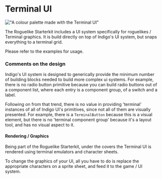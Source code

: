 # Terminal UI

!["A colour palette made with the Terminal UI"](/img/color-palette.png)

The Roguelike Starterkit includes a UI system specifically for roguelikes / Terminal graphics. It is build directly on top of Indigo's UI system, but snaps everything to a terminal grid.

Please refer to the examples for usage.

### Comments on the design

Indigo's UI system is designed to generically provide the minimum number of building blocks needed to build more complex ui systems. For example, there is no radio button primitive because you can build radio buttons out of a component list, where each entry is a component group, of a switch and a label.

Following on from that trend, there is no value in providing 'terminal' instances of all of Indigo UI's primitives, since not all of them are visually presented. For example, there is a `TerminalButton` because this is a visual element, but there is no 'terminal component group' because it's a layout tool, and has no visual aspect to it.

#### Rendering / Graphics

Being part of the Roguelike Starterkit, under the covers the Terminal UI is rendered using terminal emulators and character sheets.

To change the graphics of your UI, all you have to do is replace the appropriate characters on a sprite sheet, and feed it to the game / UI system.
